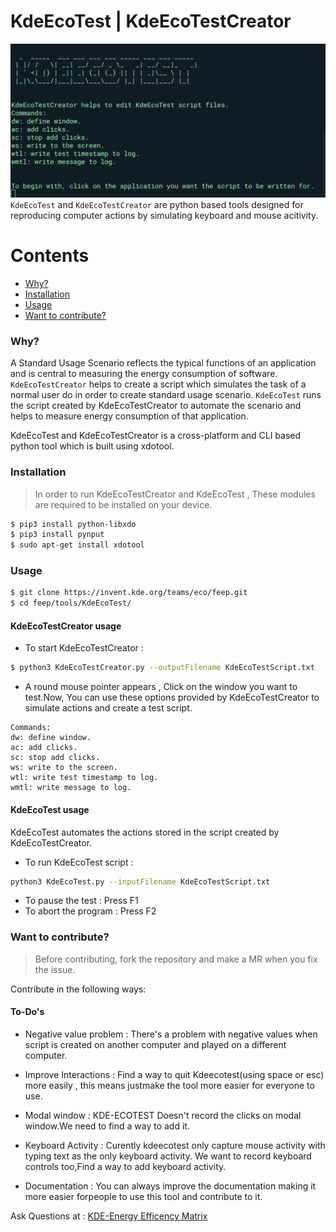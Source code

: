 # KdeEcoTest | KdeEcoTestCreator

![KDE-ECO-TEST IMAGE](Kdeecotest.png)
`KdeEcoTest` and `KdeEcoTestCreator` are python based tools designed for reproducing computer actions by simulating keyboard and mouse acitivity.

Contents
========
* [Why?](#why)
* [Installation](#installation)
* [Usage](#usage)
* [Want to contribute?](#want-to-contribute)

### Why?
A Standard Usage Scenario reflects the typical functions of an application and is central to measuring the energy consumption of software.
`KdeEcoTestCreator` helps to create a script which simulates the task of a normal user do in order to create standard usage scenario.
`KdeEcoTest` runs the script created by KdeEcoTestCreator to automate the scenario and helps to measure energy consumption of that application.

KdeEcoTest and KdeEcoTestCreator is a cross-platform and CLI based python tool which is built using xdotool.

### Installation
> In order to run KdeEcoTestCreator and KdeEcoTest , These modules are required to be installed on your device.

```bash
$ pip3 install python-libxdo
$ pip3 install pynput
$ sudo apt-get install xdotool
```

### Usage

```bash
$ git clone https://invent.kde.org/teams/eco/feep.git
$ cd feep/tools/KdeEcoTest/
```

#### KdeEcoTestCreator usage

- To start KdeEcoTestCreator :
```bash
$ python3 KdeEcoTestCreator.py --outputFilename KdeEcoTestScript.txt
```
- A round mouse pointer appears , Click on the window you want to test.Now, You can use these options provided by KdeEcoTestCreator to simulate actions and create a test script.
```shell
Commands:
dw: define window.
ac: add clicks.
sc: stop add clicks.
ws: write to the screen.
wtl: write test timestamp to log.
wmtl: write message to log.
```

#### KdeEcoTest usage
KdeEcoTest automates the actions stored in the script created by KdeEcoTestCreator.
- To run KdeEcoTest script :
```bash
python3 KdeEcoTest.py --inputFilename KdeEcoTestScript.txt
```
- To pause the test : Press F1
- To abort the program : Press F2

### Want to contribute?
> Before contributing, fork the repository and make a MR when you fix the issue.

Contribute in the following ways:

#### To-Do's
- Negative value problem : There's a problem with negative values when script is created on another computer and played on a different computer.

- Improve Interactions : Find a way to quit Kdeecotest(using space or esc) more easily , this means justmake the tool more easier for everyone to use.

- Modal window : KDE-ECOTEST Doesn't record the clicks on modal window.We need to find a way to add it.

- Keyboard Activity : Curently kdeecotest only capture mouse activity with typing text as the only keyboard activity. We want to record keyboard controls too,Find a way to add keyboard activity.

- Documentation : You can always improve the documentation making it more easier forpeople to use this tool and contribute to it.

Ask Questions at : [KDE-Energy Efficency Matrix](https://matrix.to/#/#energy-efficiency:kde.org)
